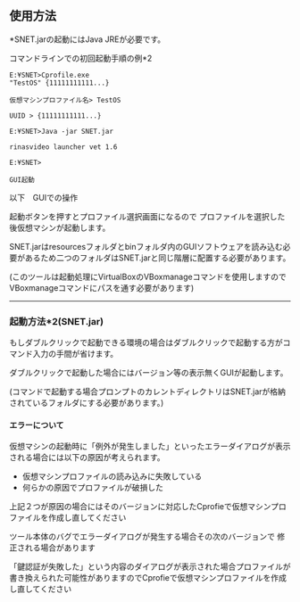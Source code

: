 
## 使用方法 

*SNET.jarの起動にはJava JREが必要です。

コマンドラインでの初回起動手順の例*2

```
E:¥SNET>Cprofile.exe
"TestOS" {11111111111...}

仮想マシンプロファイル名> TestOS

UUID > {11111111111...}

E:¥SNET>Java -jar SNET.jar

rinasvideo launcher vet 1.6

E:¥SNET>

GUI起動
```

以下　GUIでの操作

起動ボタンを押すとプロファイル選択画面になるので
プロファイルを選択した後仮想マシンが起動します。

SNET.jarはresourcesフォルダとbinフォルダ内のGUIソフトウェアを読み込む必要があるため二つのフォルダはSNET.jarと同じ階層に配置する必要があります。

(このツールは起動処理にVirtualBoxのVBoxmanageコマンドを使用しますのでVBoxmanageコマンドにパスを通す必要があります)

------
### 起動方法*2(SNET.jar)

もしダブルクリックで起動できる環境の場合はダブルクリックで起動する方がコマンド入力の手間が省けます。

ダブルクリックで起動した場合にはバージョン等の表示無くGUIが起動します。

(コマンドで起動する場合プロンプトのカレントディレクトリはSNET.jarが格納されているフォルダにする必要があります。)

#### エラーについて

仮想マシンの起動時に「例外が発生しました」といったエラーダイアログが表示される場合には以下の原因が考えられます。

- 仮想マシンプロファイルの読み込みに失敗している
- 何らかの原因でプロファイルが破損した

上記２つが原因の場合にはそのバージョンに対応したCprofieで仮想マシンプロファイルを作成し直してください

ツール本体のバグでエラーダイアログが発生する場合その次のバージョンで
修正される場合があります

「鍵認証が失敗した」という内容のダイアログが表示された場合プロファイルが書き換えられた可能性がありますのでCprofieで仮想マシンプロファイルを作成し直してください




